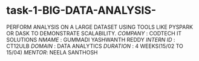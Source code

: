 # task-1-BIG-DATA-ANALYSIS-
PERFORM ANALYSIS ON A LARGE DATASET USING TOOLS LIKE PYSPARK OR DASK TO DEMONSTRATE SCALABILITY.
*COMPANY* : CODTECH IT SOLUTIONS
*NMAME* : GUMMADI YASHWANTH REDDY
*INTERN ID* : CT12ULB
*DOMAIN* : DATA ANALYTICS
*DURATION* : 4 WEEKS(15/02 TO 15/04)
*MENTOR*: NEELA SANTHOSH
